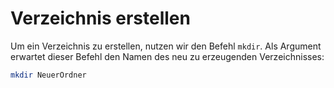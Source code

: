 # Verzeichnis erstellen

Um ein Verzeichnis zu erstellen, nutzen wir den Befehl `mkdir`. Als Argument erwartet dieser Befehl den Namen des neu zu erzeugenden Verzeichnisses:

````Bash
mkdir NeuerOrdner
````

